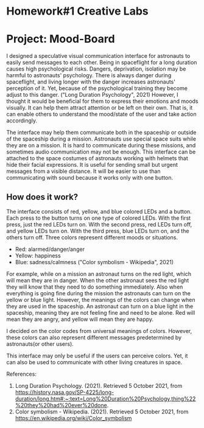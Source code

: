 # Homework#1 Creative Labs

# Project: Mood-Board

I designed a speculative visual communication interface for astronauts to easily send messages to each other. Being in spaceflight for a long duration causes high psychological risks. Dangers, deprivation, isolation may be harmful to astronauts' psychology. There is always danger during spaceflight, and living longer with the danger increases astronauts' perception of it. Yet, because of the psychological training they become adjust to this danger. ("Long Duration Psychology", 2021) However, I thought it would be beneficial for them to express their emotions and moods visually. It can help them attract attention or be left on their own. That is, it can enable others to understand the mood/state of the user and take action accordingly.

The interface may help them communicate both in the spaceship or outside of the spaceship during a mission. Astronauts use special space suits while they are on a mission. It is hard to communicate during these missions, and sometimes audio communication may not be enough. This interface can be attached to the space costumes of astronauts working with helmets that hide their facial expressions. It is useful for sending small but urgent messages from a visible distance. It will be easier to use than communicating with sound because it works only with one button. 

## How does it work?

The interface consists of red, yellow, and blue colored LEDs and a button. Each press to the button turns on one type of colored LEDs. With the first press, just the red LEDs turn on. With the second press, red LEDs turn off, and yellow LEDs turn on. With the third press, blue LEDs turn on, and the others turn off. Three colors represent different moods or situations. 
* Red: alarmed/danger/anger
* Yellow: happiness
* Blue: sadness/calmness 
("Color symbolism - Wikipedia", 2021)

For example, while on a mission an astronaut turns on the red light, which will mean they are in danger. When the other astronaut sees the red light they will know that they need to do something immediately. Also when everything is going fine during the mission the astronauts can turn on the yellow or blue light. However, the meanings of the colors can change when they are used in the spaceship. An astronaut can turn on a blue light in the spaceship, meaning they are not feeling fine and need to be alone. Red will mean they are angry, and yellow will mean they are happy.

I decided on the color codes from universal meanings of colors. However, these colors can also represent different messages predetermined by astronauts(or other users).

This interface may only be useful if the users can perceive colors. Yet, it can also be used to communicate with other living creatures in space. 

References:
1. Long Duration Psychology. (2021). Retrieved 5 October 2021, from https://history.nasa.gov/SP-4225/long-duration/long.htm#:~:text=Long%20Duration%20Psychology,thing%22%20they%20had%20ever%20done.
2. Color symbolism - Wikipedia. (2021). Retrieved 5 October 2021, from https://en.wikipedia.org/wiki/Color_symbolism



